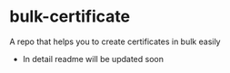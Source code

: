 # bulk-certificate
A repo that helps you to create certificates in bulk easily
- In detail readme will be updated soon
